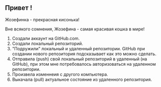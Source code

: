 ## Привет !

Жозефинка - прекрасная кисонька!

Вне всякого сомнения, Жозефина - самая красивая кошка в мире!

1. Создали аккаунт на GitHub.com.
2. Создали локальный репозиторий.
3. "Подружили" локальный и удаленный репозитории. GitHub при создании нового репозитория подсказывает как это можно сделать.
4. Отправила (push) свой  локальный репозиторий в удаленный (на GitHub), при этом мне потребовалось авторизоваться на удаленном репозитории.
5. Произвела изменнеия с другого компьютера.
6. Выкачала (pull) актуальное состояние из удаленного репозитория.